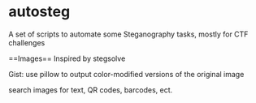 # autosteg
A set of scripts to automate some Steganography tasks, mostly for CTF challenges

==Images==
Inspired by stegsolve

Gist:
use pillow to output color-modified versions of the original image

search images for text, QR codes, barcodes, ect.



